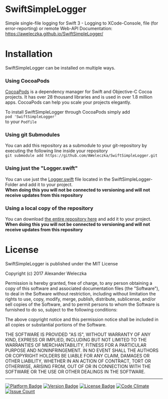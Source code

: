 # SwiftSimpleLogger
Simple single-file logging for Swift 3 - Logging to XCode-Console, file (for error-reporting) or remote Web-API
Documentation: https://aweleczka.github.io/SwiftSimpleLogger/

# Installation
SwiftSimpleLogger can be installed on multiple ways.

### Using CocoaPods
[CocoaPods](https://cocoapods.org/) is a dependency manager for Swift and Objective-C Cocoa projects. It has over 28 thousand libraries and is used in over 1.8 million apps. CocoaPods can help you scale your projects elegantly.

To install SwiftSimpleLogger through CocoaPods simply add  
`pod 'SwiftSimpleLogger'`  
to your `Podfile`

### Using git Submodules
You can add this repository as a submodule to your git-repository by executing the following line inside your repository  
`git submodule add https://github.com/AWeleczka/SwiftSimpleLogger.git`

### Using just the "Logger.swift"
You can use just the [Logger.swift](https://github.com/AWeleczka/SwiftSimpleLogger/blob/master/SwiftSimpleLogger/Logger.swift) file located in the SwiftSimpleLogger-Folder and add it to your project.  
**When doing this you will not be connected to versioning and will not receive updates from this repository**

### Using a local copy of the repository
You can download [the entire repository here](https://github.com/AWeleczka/SwiftSimpleLogger/archive/master.zip) and add it to your project.   
**When doing this you will not be connected to versioning and will not receive updates from this repository**

# License
SwiftSimpleLogger is published under the MIT License

Copyright (c) 2017 Alexander Weleczka

Permission is hereby granted, free of charge, to any person obtaining a copy
of this software and associated documentation files (the "Software"), to deal
in the Software without restriction, including without limitation the rights
to use, copy, modify, merge, publish, distribute, sublicense, and/or sell
copies of the Software, and to permit persons to whom the Software is
furnished to do so, subject to the following conditions:

The above copyright notice and this permission notice shall be included in all
copies or substantial portions of the Software.

THE SOFTWARE IS PROVIDED "AS IS", WITHOUT WARRANTY OF ANY KIND, EXPRESS OR
IMPLIED, INCLUDING BUT NOT LIMITED TO THE WARRANTIES OF MERCHANTABILITY,
FITNESS FOR A PARTICULAR PURPOSE AND NONINFRINGEMENT. IN NO EVENT SHALL THE
AUTHORS OR COPYRIGHT HOLDERS BE LIABLE FOR ANY CLAIM, DAMAGES OR OTHER
LIABILITY, WHETHER IN AN ACTION OF CONTRACT, TORT OR OTHERWISE, ARISING FROM,
OUT OF OR IN CONNECTION WITH THE SOFTWARE OR THE USE OR OTHER DEALINGS IN THE
SOFTWARE.

---
[![Platform Badge](https://cocoapod-badges.herokuapp.com/p/SwiftSimpleLogger/badge.svg)](https://cocoapods.org/pods/SwiftSimpleLogger)
[![Version Badge](https://cocoapod-badges.herokuapp.com/v/SwiftSimpleLogger/badge.svg)](https://cocoapods.org/pods/SwiftSimpleLogger)
[![License Badge](https://cocoapod-badges.herokuapp.com/l/SwiftSimpleLogger/badge.svg)](https://cocoapods.org/pods/SwiftSimpleLogger)
[![Code Climate](https://codeclimate.com/github/AWeleczka/SwiftSimpleLogger/badges/gpa.svg)](https://codeclimate.com/github/AWeleczka/SwiftSimpleLogger)
[![Issue Count](https://codeclimate.com/github/AWeleczka/SwiftSimpleLogger/badges/issue_count.svg)](https://codeclimate.com/github/AWeleczka/SwiftSimpleLogger)
